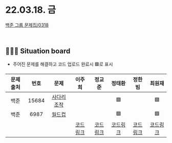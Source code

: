 # 22.03.18. 금

[백준 그룹 문제집/0318](https://www.acmicpc.net/group/workbook/view/13701/43300)

</br>

## 🧑🏽‍💻 Situation board
- 주어진 문제를 해결하고 코드 업로드 완료시 🟩로 표시

| 문제 출처   | 번호       | 문제      | 이주희  | 정교준  | 정태환  | 정한빔 | 최원재  |
| :--------: | :--------: | :--------: | :--------: | :-------: | :-------: | :-------: |  :-------: |
| 백준        | 15684     |[사다리 조작](https://www.acmicpc.net/problem/15684)  |       |      | 🟩  |   |   🟩   |
| 백준        | 6987    |[월드컵](https://www.acmicpc.net/problem/6987)  |       |       | 🟩  |    |  🟩   |
|             |           |           |  [코드링크]() | [코드링크]() | [코드링크](정태환/README.md) | [코드링크]() | [코드링크](https://github.com/daejeon5-algostudy/AlgorithmStudy/tree/main/%EC%8A%A4%ED%84%B0%EB%94%94/0318/%EC%B5%9C%EC%9B%90%EC%9E%AC)  |
